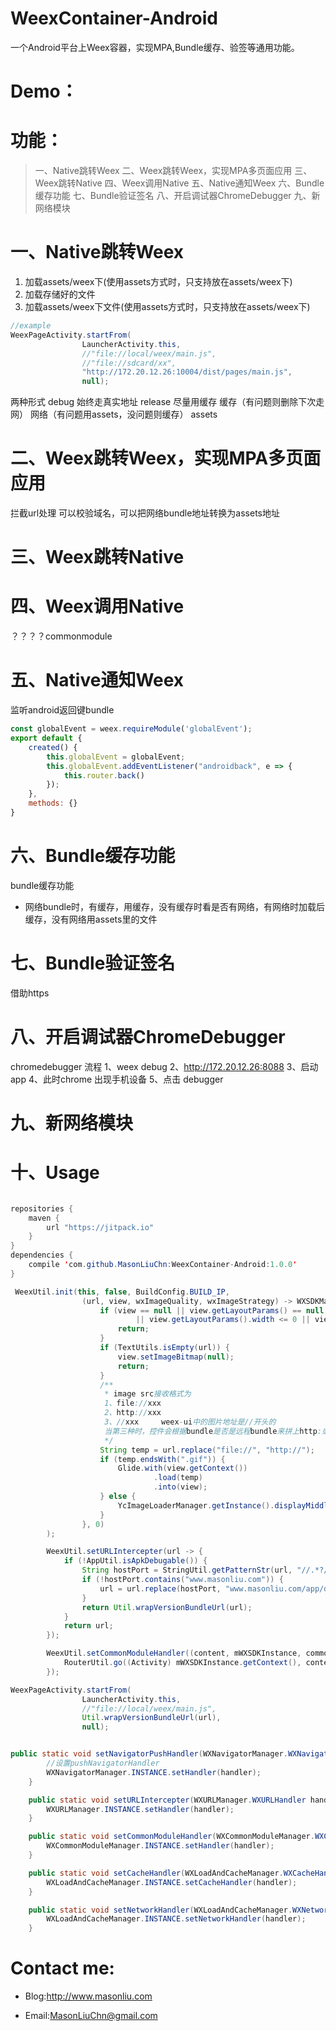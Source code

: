 # WeexContainer-Android
一个Android平台上Weex容器，实现MPA,Bundle缓存、验签等通用功能。

# Demo：

# 功能：
> 一、Native跳转Weex
二、Weex跳转Weex，实现MPA多页面应用
三、Weex跳转Native
四、Weex调用Native
五、Native通知Weex
六、Bundle缓存功能
七、Bundle验证签名
八、开启调试器ChromeDebugger
九、新网络模块


# 一、Native跳转Weex
1. 加载assets/weex下(使用assets方式时，只支持放在assets/weex下)
2. 加载存储好的文件
3. 加载assets/weex下文件(使用assets方式时，只支持放在assets/weex下)
```java
//example
WeexPageActivity.startFrom(
                LauncherActivity.this,
                //"file://local/weex/main.js",
                //"file://sdcard/xx",
                "http://172.20.12.26:10004/dist/pages/main.js",
                null);

```
两种形式
debug 始终走真实地址
release 尽量用缓存    缓存（有问题则删除下次走网） 网络（有问题用assets，没问题则缓存）  assets

# 二、Weex跳转Weex，实现MPA多页面应用
拦截url处理 可以校验域名，可以把网络bundle地址转换为assets地址

# 三、Weex跳转Native

# 四、Weex调用Native 
？？？？commonmodule

# 五、Native通知Weex
监听android返回键bundle
```javascript
const globalEvent = weex.requireModule('globalEvent');
export default {
    created() {
        this.globalEvent = globalEvent;
        this.globalEvent.addEventListener("androidback", e => {
            this.router.back()
        });
    },
    methods: {}
}

```


# 六、Bundle缓存功能
bundle缓存功能
- 网络bundle时，有缓存，用缓存，没有缓存时看是否有网络，有网络时加载后缓存，没有网络用assets里的文件


# 七、Bundle验证签名
借助https

# 八、开启调试器ChromeDebugger
chromedebugger 流程
1、weex debug
2、http://172.20.12.26:8088
3、启动app
4、此时chrome 出现手机设备
5、点击 debugger

# 九、新网络模块
# 十、Usage
```java

repositories {
    maven {
        url "https://jitpack.io"
    }
}
dependencies {
	compile 'com.github.MasonLiuChn:WeexContainer-Android:1.0.0'
}
```
```java
 WeexUtil.init(this, false, BuildConfig.BUILD_IP,
                (url, view, wxImageQuality, wxImageStrategy) -> WXSDKManager.getInstance().postOnUiThread(() -> {
                    if (view == null || view.getLayoutParams() == null
                            || view.getLayoutParams().width <= 0 || view.getLayoutParams().height <= 0) {
                        return;
                    }
                    if (TextUtils.isEmpty(url)) {
                        view.setImageBitmap(null);
                        return;
                    }
                    /**
                     * image src接收格式为
                     1、file://xxx
                     2、http://xxx
                     3、//xxx     weex-ui中的图片地址是//开头的
                     当第三种时，控件会根据bundle是否是远程bundle来拼上http:或者file:
                     */
                    String temp = url.replace("file://", "http://");
                    if (temp.endsWith(".gif")) {
                        Glide.with(view.getContext())
                                .load(temp)
                                .into(view);
                    } else {
                        YcImageLoaderManager.getInstance().displayMiddleImage(view, temp);
                    }
                }, 0)
        );

        WeexUtil.setURLIntercepter(url -> {
            if (!AppUtil.isApkDebugable()) {
                String hostPort = StringUtil.getPatternStr(url, "//.*?/", 2, 1);
                if (!hostPort.contains("www.masonliu.com")) {
                    url = url.replace(hostPort, "www.masonliu.com/app/digua");
                }
                return Util.wrapVersionBundleUrl(url);
            }
            return url;
        });

        WeexUtil.setCommonModuleHandler((content, mWXSDKInstance, commonModule) -> {
            RouterUtil.go((Activity) mWXSDKInstance.getContext(), content);
        });
```

```java
WeexPageActivity.startFrom(
                LauncherActivity.this,
                //"file://local/weex/main.js",
                Util.wrapVersionBundleUrl(url),
                null);
```


```java

public static void setNavigatorPushHandler(WXNavigatorManager.WXNavigatorPushHandler handler) {
        //设置pushNavigatorHandler
        WXNavigatorManager.INSTANCE.setHandler(handler);
    }

    public static void setURLIntercepter(WXURLManager.WXURLHandler handler) {
        WXURLManager.INSTANCE.setHandler(handler);
    }

    public static void setCommonModuleHandler(WXCommonModuleManager.WXCommonModuleHandler handler) {
        WXCommonModuleManager.INSTANCE.setHandler(handler);
    }

    public static void setCacheHandler(WXLoadAndCacheManager.WXCacheHandler handler) {
        WXLoadAndCacheManager.INSTANCE.setCacheHandler(handler);
    }

    public static void setNetworkHandler(WXLoadAndCacheManager.WXNetworkHandler handler) {
        WXLoadAndCacheManager.INSTANCE.setNetworkHandler(handler);
    }
```
# Contact me:

- Blog:http://www.masonliu.com

- Email:MasonLiuChn@gmail.com